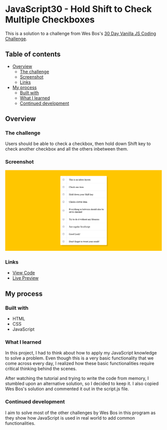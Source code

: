 # JavaScript30 - Hold Shift to Check Multiple Checkboxes

This is a solution to a challenge from Wes Bos's [30 Day Vanilla JS Coding Challenge](https://javascript30.com/).

## Table of contents

- [Overview](#overview)
  - [The challenge](#the-challenge)
  - [Screenshot](#screenshot)
  - [Links](#links)
- [My process](#my-process)
  - [Built with](#built-with)
  - [What I learned](#what-i-learned)
  - [Continued development](#continued-development)

## Overview

### The challenge

Users should be able to check a checkbox, then hold down Shift key to check another checkbox and all the others inbetween them.

### Screenshot

![](./screenshot.png)

### Links

- [View Code](https://github.com/elizerdim/hold-shift-and-check-boxes)
- [Live Preview](https://elizerdim.github.io/hold-shift-and-check-boxes/)

## My process

### Built with

- HTML
- CSS
- JavaScript

### What I learned

In this project, I had to think about how to apply my JavaScript knowledge to solve a problem. Even though this is a very basic functionality that we come across every day, I realized how these basic functionalities require critical thinking behind the scenes.

After watching the tutorial and trying to write the code from memory, I stumbled upon an alternative solution, so I decided to keep it. I also copied Wes Bos's solution and commented it out in the script.js file. 

### Continued development

I aim to solve most of the other challenges by Wes Bos in this program as they show how JavaScript is used in real world to add common functionalities.